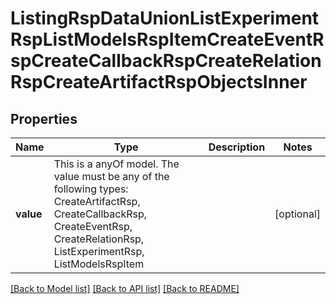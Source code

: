# ListingRspDataUnionListExperimentRspListModelsRspItemCreateEventRspCreateCallbackRspCreateRelationRspCreateArtifactRspObjectsInner



## Properties
Name | Type | Description | Notes
------------ | ------------- | ------------- | -------------
**value** | This is a anyOf model. The value must be any of the following types: CreateArtifactRsp, CreateCallbackRsp, CreateEventRsp, CreateRelationRsp, ListExperimentRsp, ListModelsRspItem |  | [optional] 




[[Back to Model list]](../README.md#models) [[Back to API list]](../README.md#api-endpoints) [[Back to README]](../README.md)


